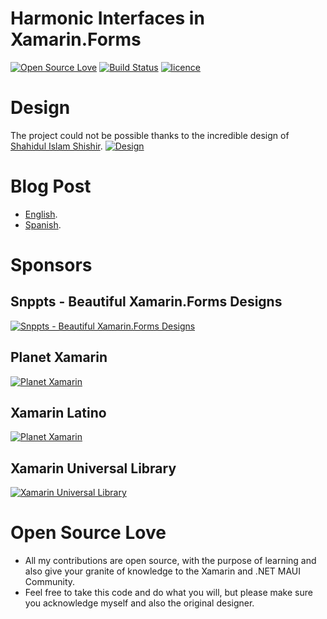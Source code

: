 # Harmonic Interfaces in Xamarin.Forms
[![Open Source Love](https://badges.frapsoft.com/os/v1/open-source.svg?v=103)](#Open-Source-Love) [![Build Status](https://danielmonettelli.visualstudio.com/XF_HarmonicInterfaces/_apis/build/status/danielmonettelli.XF_HarmonicInterfaces?branchName=master)](https://danielmonettelli.visualstudio.com/XF_HarmonicInterfaces/_build/latest?definitionId=2&branchName=master)
[![licence](https://img.shields.io/badge/license-MIT-blue.svg?style=flat-square)](https://github.com/danielmonettelli/XF_HarmonicInterfaces/blob/master/LICENSE.md)

# Design
The project could not be possible thanks to the incredible design of [Shahidul Islam Shishir](https://dribbble.com/Dew_Drops).
[![Design](https://cdn.dribbble.com/users/1162450/screenshots/6748058/mediation_dribble_02_2x.png)](https://dribbble.com/shots/6748058-Daily-Exercises-Course-Freebie)

# Blog Post
- [English](https://danielmonettelli.github.io/harmonic-interfaces-with-monettelliuikit-in-xamarin-forms-vol-1/index.html).
- [Spanish](https://xamarinlatino.com/interfaces-arm%C3%B3nicas-con-monettelliuikit-en-xamarin-forms-vol-1-fb2dc05ef372).
 
 # Sponsors
 ## Snppts - Beautiful Xamarin.Forms Designs
 [![Snppts - Beautiful Xamarin.Forms Designs](https://raw.githubusercontent.com/snpptsdev/snppts/master/assets/snppts-badge.png)](https://www.snppts.dev/)
 
 ## Planet Xamarin
 [![Planet Xamarin](https://www.planetxamarin.com/Content/img/planetxamarin-featured-badge.png)](https://www.planetxamarin.com/)
 
 ## Xamarin Latino
 [![Planet Xamarin](https://i.pinimg.com/originals/51/e2/01/51e201df8d2f7729085a8774fc5df6be.png)](https://xamarinlatino.com/)
 
 ## Xamarin Universal Library
 [![Xamarin Universal Library](https://raw.githubusercontent.com/xamarinuniverse/XamarinUniversalLibrary/master/img/Xamarin%20Universe%20Contibutor%20Badge.png)](https://github.com/xamarinuniverse/XamarinUniversalLibrary)
 
 
# Open Source Love
- All my contributions are open source, with the purpose of learning and also give your granite of knowledge to the Xamarin and .NET MAUI Community.
- Feel free to take this code and do what you will, but please make sure you acknowledge myself and also the original designer.
